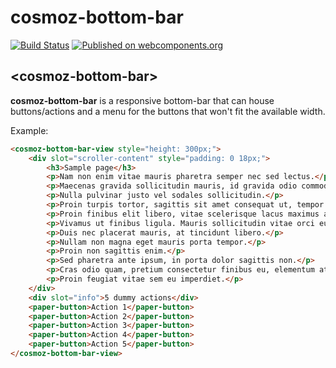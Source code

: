 cosmoz-bottom-bar
==================

[![Build Status](https://travis-ci.org/Neovici/cosmoz-bottom-bar.svg?branch=master)](https://travis-ci.org/Neovici/cosmoz-bottom-bar)
[![Published on webcomponents.org](https://img.shields.io/badge/webcomponents.org-published-blue.svg)](https://beta.webcomponents.org/element/PolymerElements/paper-button)

## &lt;cosmoz-bottom-bar&gt;

**cosmoz-bottom-bar** is a responsive bottom-bar that can house buttons/actions and a menu for the buttons that won't fit the available width.

Example:

<!---
```
<custom-element-demo>
	<template>
		<script src="../webcomponentsjs/webcomponents-lite.js"></script>
		<link rel="import" href="cosmoz-bottom-bar-view.html">
		<link rel="import" href="../paper-button/paper-button.html">
		<style>
			body {
				background-color: lightblue;
				font-family: sans-serif;
				margin: 0;
			}
		</style>
		<next-code-block></next-code-block>
	</template>
</custom-element-demo>
```
-->
```html
<cosmoz-bottom-bar-view style="height: 300px;">
	<div slot="scroller-content" style="padding: 0 18px;">
		<h3>Sample page</h3>
		<p>Nam non enim vitae mauris pharetra semper nec sed lectus.</p>
		<p>Maecenas gravida sollicitudin mauris, id gravida odio commodo iaculis.</p>
		<p>Nulla pulvinar justo vel sodales sollicitudin.</p>
		<p>Proin turpis tortor, sagittis sit amet consequat ut, tempor non velit.</p>
		<p>Proin finibus elit libero, vitae scelerisque lacus maximus ac.</p>
		<p>Vivamus ut finibus ligula. Mauris sollicitudin vitae orci eu scelerisque.</p>
		<p>Duis nec placerat mauris, at tincidunt libero.</p>
		<p>Nullam non magna eget mauris porta tempor.</p>
		<p>Proin non sagittis enim.</p>
		<p>Sed pharetra ante ipsum, in porta dolor sagittis non.</p>
		<p>Cras odio quam, pretium consectetur finibus eu, elementum at risus.</p>
		<p>Proin feugiat vitae sem eu imperdiet.</p>
	</div>
	<div slot="info">5 dummy actions</div>
	<paper-button>Action 1</paper-button>
	<paper-button>Action 2</paper-button>
	<paper-button>Action 3</paper-button>
	<paper-button>Action 4</paper-button>
	<paper-button>Action 5</paper-button>
</cosmoz-bottom-bar-view>
```